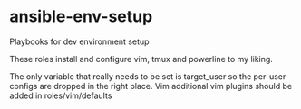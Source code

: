# ansible-env-setup
Playbooks for dev environment setup

These roles install and configure vim, tmux and powerline to my liking. 

The only variable that really needs to be set is target_user so the per-user configs are dropped in the right place.
Vim additional vim plugins should be added in roles/vim/defaults
